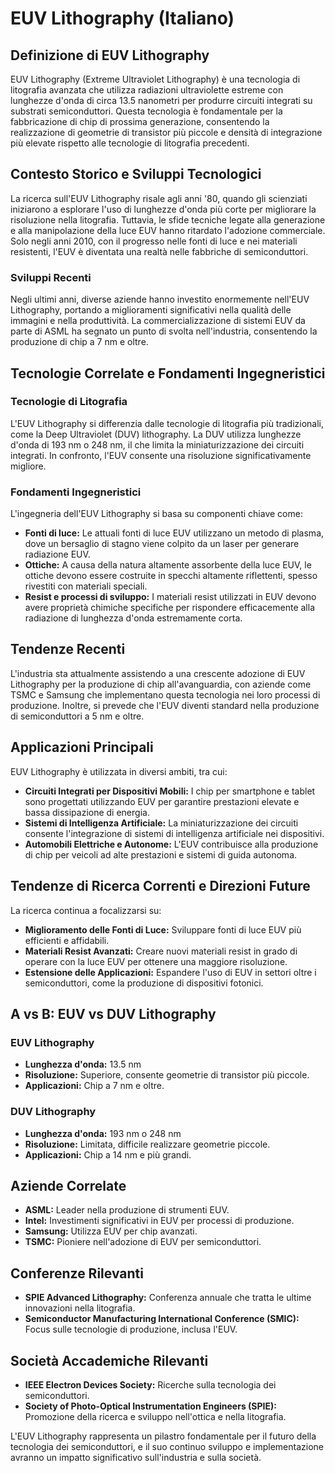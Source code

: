 # EUV Lithography (Italiano)

## Definizione di EUV Lithography

EUV Lithography (Extreme Ultraviolet Lithography) è una tecnologia di litografia avanzata che utilizza radiazioni ultraviolette estreme con lunghezze d'onda di circa 13.5 nanometri per produrre circuiti integrati su substrati semiconduttori. Questa tecnologia è fondamentale per la fabbricazione di chip di prossima generazione, consentendo la realizzazione di geometrie di transistor più piccole e densità di integrazione più elevate rispetto alle tecnologie di litografia precedenti.

## Contesto Storico e Sviluppi Tecnologici

La ricerca sull'EUV Lithography risale agli anni '80, quando gli scienziati iniziarono a esplorare l'uso di lunghezze d'onda più corte per migliorare la risoluzione nella litografia. Tuttavia, le sfide tecniche legate alla generazione e alla manipolazione della luce EUV hanno ritardato l'adozione commerciale. Solo negli anni 2010, con il progresso nelle fonti di luce e nei materiali resistenti, l'EUV è diventata una realtà nelle fabbriche di semiconduttori.

### Sviluppi Recenti

Negli ultimi anni, diverse aziende hanno investito enormemente nell'EUV Lithography, portando a miglioramenti significativi nella qualità delle immagini e nella produttività. La commercializzazione di sistemi EUV da parte di ASML ha segnato un punto di svolta nell'industria, consentendo la produzione di chip a 7 nm e oltre.

## Tecnologie Correlate e Fondamenti Ingegneristici

### Tecnologie di Litografia

L'EUV Lithography si differenzia dalle tecnologie di litografia più tradizionali, come la Deep Ultraviolet (DUV) lithography. La DUV utilizza lunghezze d'onda di 193 nm o 248 nm, il che limita la miniaturizzazione dei circuiti integrati. In confronto, l'EUV consente una risoluzione significativamente migliore.

### Fondamenti Ingegneristici

L'ingegneria dell'EUV Lithography si basa su componenti chiave come:

- **Fonti di luce:** Le attuali fonti di luce EUV utilizzano un metodo di plasma, dove un bersaglio di stagno viene colpito da un laser per generare radiazione EUV.
- **Ottiche:** A causa della natura altamente assorbente della luce EUV, le ottiche devono essere costruite in specchi altamente riflettenti, spesso rivestiti con materiali speciali.
- **Resist e processi di sviluppo:** I materiali resist utilizzati in EUV devono avere proprietà chimiche specifiche per rispondere efficacemente alla radiazione di lunghezza d'onda estremamente corta.

## Tendenze Recenti

L'industria sta attualmente assistendo a una crescente adozione di EUV Lithography per la produzione di chip all'avanguardia, con aziende come TSMC e Samsung che implementano questa tecnologia nei loro processi di produzione. Inoltre, si prevede che l'EUV diventi standard nella produzione di semiconduttori a 5 nm e oltre.

## Applicazioni Principali

EUV Lithography è utilizzata in diversi ambiti, tra cui:

- **Circuiti Integrati per Dispositivi Mobili:** I chip per smartphone e tablet sono progettati utilizzando EUV per garantire prestazioni elevate e bassa dissipazione di energia.
- **Sistemi di Intelligenza Artificiale:** La miniaturizzazione dei circuiti consente l'integrazione di sistemi di intelligenza artificiale nei dispositivi.
- **Automobili Elettriche e Autonome:** L'EUV contribuisce alla produzione di chip per veicoli ad alte prestazioni e sistemi di guida autonoma.

## Tendenze di Ricerca Correnti e Direzioni Future

La ricerca continua a focalizzarsi su:

- **Miglioramento delle Fonti di Luce:** Sviluppare fonti di luce EUV più efficienti e affidabili.
- **Materiali Resist Avanzati:** Creare nuovi materiali resist in grado di operare con la luce EUV per ottenere una maggiore risoluzione.
- **Estensione delle Applicazioni:** Espandere l'uso di EUV in settori oltre i semiconduttori, come la produzione di dispositivi fotonici.

## A vs B: EUV vs DUV Lithography

### EUV Lithography

- **Lunghezza d'onda:** 13.5 nm
- **Risoluzione:** Superiore, consente geometrie di transistor più piccole.
- **Applicazioni:** Chip a 7 nm e oltre.
  
### DUV Lithography

- **Lunghezza d'onda:** 193 nm o 248 nm
- **Risoluzione:** Limitata, difficile realizzare geometrie piccole.
- **Applicazioni:** Chip a 14 nm e più grandi.

## Aziende Correlate

- **ASML:** Leader nella produzione di strumenti EUV.
- **Intel:** Investimenti significativi in EUV per processi di produzione.
- **Samsung:** Utilizza EUV per chip avanzati.
- **TSMC:** Pioniere nell'adozione di EUV per semiconduttori.

## Conferenze Rilevanti

- **SPIE Advanced Lithography:** Conferenza annuale che tratta le ultime innovazioni nella litografia.
- **Semiconductor Manufacturing International Conference (SMIC):** Focus sulle tecnologie di produzione, inclusa l'EUV.

## Società Accademiche Rilevanti

- **IEEE Electron Devices Society:** Ricerche sulla tecnologia dei semiconduttori.
- **Society of Photo-Optical Instrumentation Engineers (SPIE):** Promozione della ricerca e sviluppo nell'ottica e nella litografia.

L'EUV Lithography rappresenta un pilastro fondamentale per il futuro della tecnologia dei semiconduttori, e il suo continuo sviluppo e implementazione avranno un impatto significativo sull'industria e sulla società.